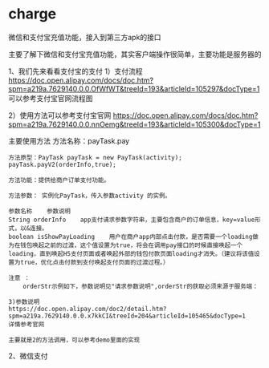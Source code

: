 # charge
微信和支付宝充值功能，接入到第三方apk的接口

主要了解下微信和支付宝充值功能，其实客户端操作很简单，主要功能是服务器的

1、我们先来看看支付宝的支付
   1）支付流程
   https://doc.open.alipay.com/docs/doc.htm?spm=a219a.7629140.0.0.OfWfWT&treeId=193&articleId=105297&docType=1
   可以参考支付宝官网流程图

   2）使用方法可以参考支付宝官网
   https://doc.open.alipay.com/docs/doc.htm?spm=a219a.7629140.0.0.nnOemg&treeId=193&articleId=105300&docType=1

   主要使用方法
   方法名称：payTask.pay

	方法原型：PayTask payTask = new PayTask(activity); payTask.payV2(orderInfo,true);

	方法功能：提供给商户订单支付功能。

	方法参数： 实例化PayTask，传入参数activity 的实例。

	参数名称	参数说明
	String orderInfo	app支付请求参数字符串，主要包含商户的订单信息，key=value形式，以&连接。
	boolean isShowPayLoading	用户在商户app内部点击付款，是否需要一个loading做为在钱包唤起之前的过渡，这个值设置为true，将会在调用pay接口的时候直接唤起一个loading，直到唤起H5支付页面或者唤起外部的钱包付款页面loading才消失。（建议将该值设置为true，优化点击付款到支付唤起支付页面的过渡过程。）

	注意 ：
		orderStr示例如下，参数说明见"请求参数说明",orderStr的获取必须来源于服务端：

	3)参数说明
	https://doc.open.alipay.com/doc2/detail.htm?spm=a219a.7629140.0.0.x7kkCI&treeId=204&articleId=105465&docType=1
	详情参考官网

	主要就是2的方法调用，可以参考demo里面的实现

2、微信支付








